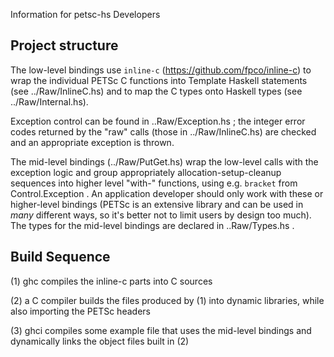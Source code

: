 Information for petsc-hs Developers

## Project structure

The low-level bindings use `inline-c` (https://github.com/fpco/inline-c) to wrap the individual PETSc C functions into Template Haskell statements (see ../Raw/InlineC.hs) and to map the C types onto Haskell types (see ../Raw/Internal.hs). 
 
Exception control can be found in ..Raw/Exception.hs ; the integer error codes returned by the "raw" calls (those in ../Raw/InlineC.hs) are checked and an appropriate exception is thrown.

The mid-level bindings (../Raw/PutGet.hs) wrap the low-level calls with the exception logic and group appropriately allocation-setup-cleanup sequences into higher level "with-" functions, using e.g. `bracket` from Control.Exception . An application developer should only work with these or higher-level bindings (PETSc is an extensive library and can be used in *many* different ways, so it's better not to limit users by design too much). The types for the mid-level bindings are declared in ..Raw/Types.hs .


## Build Sequence

(1) ghc compiles the inline-c parts into C sources

(2) a C compiler builds the files produced by (1) into dynamic libraries, while also importing the PETSc headers

(3) ghci compiles some example file that uses the mid-level bindings and dynamically links the object files built in (2)





